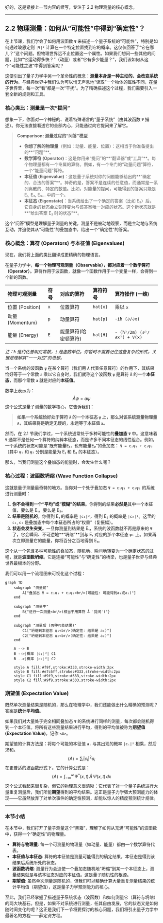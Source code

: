 好的，这是紧接上一节内容的续写，专注于 2.2 物理测量的核心概念。

***

## 2.2 物理测量：如何从“可能性”中得到“确定性”？

在上节课，我们学会了如何用波函数 `Ψ` 来描述一个量子系统的“可能性”，特别是如何通过玻恩定则 `|Ψ|²` 计算在一个特定位置找到它的概率。这仅仅回答了“它在哪儿？”这个问题。但物理世界远不止位置这一个属性。如果我们想问一些其他的问题，比如“它运动得多快？”（动量）或者“它有多少能量？”，我们该如何从这个“可能性之波”中得到答案呢？

这便引出了量子力学中另一个革命性的概念：**测量本身是一种主动的、会改变系统的行为**。与经典世界中我们认为可以悄无声息地“读取”一个物体的属性不同，在量子世界里，每一次“看”都是一次“干扰”。为了精确描述这个过程，我们需要引入一套全新的规则和工具。

### 核心类比：测量是一次“提问”

想象一下，你面对一个神秘的、说着特殊语言的“量子系统”（由其波函数 `Ψ` 描述）。你无法直接看透它的全部内心，只能通过向它提问来了解它。

> **Comparison: 测量过程的“问答”模型**
> 
> - **你想了解的物理量**（例如：动量、能量、位置）：这相当于你准备提出的**“问题”**。
> - **数学算符 (Operator)**：这是你用来“提问”的**“翻译器”或“工具”**。每个物理量都有一个专属的算符。例如，有一个专门的“动量问题”算符，一个“能量问题”算符。
> - **本征值 (Eigenvalue)**：这是量子系统对你的问题能够给出的**“确定的、合法的答案”**。神奇的是，答案不是连续的任意值，而通常是一系列离散的、特定的数值。比如，对能量的提问，可能得到的答案只能是 E₁, E₂, E₃... 中的一个。
> - **本征态 (Eigenstate)**：当系统给出了一个确定的答案（比如 E₂）后，它自身的状态会立刻转变为与该答案唯一对应的状态。这个新状态就是**“给出答案 E₂ 时的状态”**。

这个“问答”模型是理解量子测量的关键。测量不是被动地观察，而是主动地与系统互动，并迫使其从“可能性”的叠加态中，给出一个“确定性”的答案。

### 核心概念：算符 (Operators) 与本征值 (Eigenvalues)

现在，我们将上面的类比翻译成更精确的物理语言。

在量子力学中，**每一个物理可观测量（Observable），都对应着一个数学算符（Operator）**。算符作用于波函数，就像一个函数作用于一个变量一样，会得到一个新的函数。

| 物理可观测量 | 符号 | 对应的算符 | 算符符号 | 算符操作 (一维) |
| :--- | :--- | :--- | :--- | :--- |
| 位置 (Position) | `x` | 位置算符 | `hat{x}` | 乘以 `x` |
| 动量 (Momentum) | `p` | 动量算符 | `hat{p}` | `-iħ (∂/∂x)` |
| 能量 (Energy) | `E` | 能量算符(哈密顿算符) | `hat{H}` | `- (ħ²/2m) (∂²/∂x²) + V(x)` |

*注：`ħ` 是约化普朗克常数，`i` 是虚数单位。你暂时不需要记住这些复杂的形式，关键是理解其“一一对应”的思想。*

当一个系统的波函数 `ψ` 在某个算符（我们用 `Â` 代表任意算符）的作用下，其结果恰好等于一个常数 `a` 乘以它自身时，我们就称这个波函数 `ψ` 是算符 `Â` 的一个**本征态**，而那个常数 `a` 就是对应的**本征值**。

数学上表示为：
$$
\hat{A}\psi = a\psi
$$
这个公式是量子测量的数学核心，它告诉我们：
> **如果一个系统恰好处于算符 `Â` 的一个本征态 `ψ` 上，那么对该系统测量物理量 `A`，其结果将是确定无疑的，永远等于本征值 `a`。**

然而，在 2.1 节我们学过，一个系统通常处于多种可能性的**叠加态** `Ψ` 中。这意味着 `Ψ` 通常不是任何一个算符的纯粹本征态，而是许多不同本征态的线性组合。例如，一个系统的状态可能是“既有能量E₁，也有能量E₂”的叠加态： `Ψ = c₁ψ₁ + c₂ψ₂` （其中 `ψ₁` 和 `ψ₂` 分别是能量为 E₁ 和 E₂ 的本征态）。

那么，当我们测量这个叠加态的能量时，会发生什么呢？

### 核心过程：波函数坍缩 (Wave Function Collapse)

这就是量子测量最奇特的地方。当你对一个处于叠加态 `Ψ = c₁ψ₁ + c₂ψ₂` 的系统进行测量时：

1.  **你不会得到一个“平均”或“模糊”的结果**。你得到的结果**必然是**其中一个本征值，要么是 E₁，要么是 E₂。
2.  **结果是随机的**。你得到 E₁ 的概率是 `|c₁|²`，得到 E₂ 的概率是 `|c₂|²`。这里的 `c₁`, `c₂` 是叠加态中每个本征态所占的“权重”（复振幅）。
3.  **状态会发生突变**。一旦你测量到结果是 E₁，系统的波函数就不再是原来的 `Ψ` 了，它会瞬间、不可逆地**“坍缩”**到与 E₁ 对应的那个本征态 `ψ₁` 上。如果再次立即测量它的能量，你将百分之百地得到 E₁。

这个从一个包含多种可能性的叠加态，随机地、瞬间地转变为一个确定状态的过程，就是**波函数坍缩**。它是连接“可能性”与“确定性”的桥梁，也是量子世界与经典世界最根本的分野。

我们可以用一个流程图来可视化这个过程：

```mermaid
graph TD
    subgraph "测量前"
        A["叠加态 Ψ = c₁ψ₁ + c₂ψ₂<br/>(可能性: 可能得到a₁或a₂)"]
    end

    subgraph "测量中"
        B{"进行一次测量<br/>(相当于用算符 Â '提问')"}
    end

    subgraph "测量后 (两种可能结果)"
        C1["坍缩到本征态 ψ₁<br/>(确定性: 结果是 a₁)"]
        C2["坍缩到本征态 ψ₂<br/>(确定性: 结果是 a₂)"]
    end

    A --> B
    B -->|概率 |c₁|²| C1
    B -->|概率 |c₂|²| C2

    style A fill:#f9f,stroke:#333,stroke-width:2px
    style B fill:#e7c6ff,stroke:#333,stroke-width:2px
    style C1 fill:#9f9,stroke:#333,stroke-width:2px
    style C2 fill:#9f9,stroke:#333,stroke-width:2px
```

### 期望值 (Expectation Value)

既然单次测量结果是随机的，那么在物理学中，我们还能做出什么精确的预测呢？答案是**统计平均值**。

如果我们对大量处于完全相同叠加态 `Ψ` 的系统进行同样的测量，每次都会随机得到一个本征值。将所有这些测量结果进行平均，得到的平均值被称为**期望值 (Expectation Value)**，记作 `<A>`。

期望值的计算方法是：将每个可能的本征值 `aᵢ` 与其出现的概率 `|cᵢ|²` 相乘，然后求和。
$$
\langle A \rangle = \sum_i |c_i|^2 a_i
$$
在更普适的波函数形式下，它的计算公式是：
$$
\langle A \rangle = \int_{-\infty}^{\infty} \Psi^*(x, t) \, \hat{A} \, \Psi(x, t) \, dx
$$
这个公式看起来很复杂，但它的物理意义很清晰：它代表了对一个量子系统进行大量重复测量后，我们所能**期望**得到的平均结果。这正是量子力学强大预测能力的体现——它虽然放弃了对单次事件的确定性预测，却能以惊人的精度预测统计规律。

---
### 本节小结

在本节中，我们打开了量子测量这个“黑箱”，理解了如何从充满“可能性”的波函数中，获得一个“确定性”的物理量。

- **算符与物理量**: 每一个可测量的物理量（如动量、能量）都由一个数学算符代表。
- **本征值与本征态**: 算符的本征值是测量可能得到的确定结果，本征态是得到该结果后系统所处的状态。
- **波函数坍缩**: 测量行为会迫使一个叠加态随机地“坍缩”到某一个本征态上，测量结果就是与该本征态对应的本征值。这是量子随机性的根源。
- **期望值**: 虽然单次测量是随机的，但我们可以精确计算大量重复测量结果的统计平均值（期望值），这是量子力学预测能力的核心。

至此，我们已经掌握了描述量子系统状态（波函数）和如何测量它（算符与坍缩）的两大块基石。但是，如果不对系统进行测量，任其自由发展，它的状态又是如何随时间变化的呢？这正是我们下一节将要探讨的核心问题，我们将引出量子力学中最著名的方程——薛定谔方程。